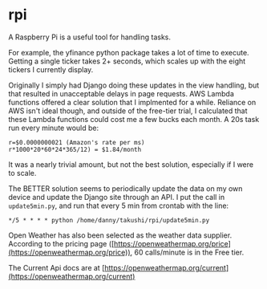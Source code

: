 # rpi
A Raspberry Pi is a useful tool for handling tasks.

For example, the yfinance python package takes a lot of time to execute.  Getting a single ticker takes 2+ seconds, which scales up with the eight tickers I currently display.  

Originally I simply had Django doing these updates in the view handling, but that resulted in unacceptable delays in page requests.  AWS Lambda functions offered a clear solution that I implmented for a while.  Reliance on AWS isn't ideal though, and outside of the free-tier trial, I calculated that these Lambda functions could cost me a few bucks each month.  A 20s task run every minute would be:
```
r=$0.0000000021 (Amazon's rate per ms)
r*1000*20*60*24*365/12) = $1.84/month
```
It was a nearly trivial amount, but not the best solution, especially if I were to scale.

The BETTER solution seems to periodically update the data on my own device and update the Django site through an API.  I put the call in `update5min.py`, and run that every 5 min from crontab with the line:
```
*/5 * * * * python /home/danny/takushi/rpi/update5min.py
```

Open Weather has also been selected as the weather data supplier.
According to the pricing page ([https://openweathermap.org/price](https://openweathermap.org/price)), 60 calls/minute is in the Free tier.

The Current Api docs are at [https://openweathermap.org/current](https://openweathermap.org/current)
